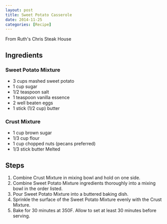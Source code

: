 ```yaml
---
layout: post
title: Sweet Potato Casserole
date: 2014-11-25
categories: [Recipe]
---
```

From Ruth's Chris Steak House

## Ingredients

### Sweet Potato Mixture
* 3 cups mashed sweet potato
* 1 cup sugar
* 1/2 teaspoon salt
* 1 teaspoon vanilla essence
* 2 well beaten eggs
* 1 stick (1/2 cup) butter

### Crust Mixture
* 1 cup brown sugar
* 1/3 cup flour
* 1 cup chopped nuts (pecans preferred)
* 1/3 stick butter Melted

## Steps
1. Combine Crust Mixture in mixing bowl and hold on one side.
1. Combine Sweet Potato Mixture ingredients thoroughly into a mixing bowl in the order listed.
1. Pour Sweet Potato Mixture into  a buttered baking dish.
1. Sprinkle the surface of the Sweet Potato Mixture evenly with the Crust Mixture.
1. Bake for 30 minutes at 350F. Allow to set at least 30 minutes before serving.

